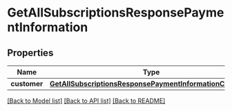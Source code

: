 # GetAllSubscriptionsResponsePaymentInformation

## Properties
Name | Type | Description | Notes
------------ | ------------- | ------------- | -------------
**customer** | [**GetAllSubscriptionsResponsePaymentInformationCustomer**](GetAllSubscriptionsResponsePaymentInformationCustomer.md) |  | [optional] 

[[Back to Model list]](../README.md#documentation-for-models) [[Back to API list]](../README.md#documentation-for-api-endpoints) [[Back to README]](../README.md)


